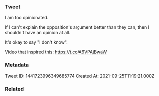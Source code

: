 ### Tweet
I am too opinionated.

If I can't explain the opposition's argument better than they can, then I shouldn't have an opinion at all.

It's okay to say "I don't know".

Video that inspired this:
https://t.co/A6VPAjBwaW

### Metadata
Tweet ID: 1441723996349685774
Created At: 2021-09-25T11:19:21.000Z

### Related

